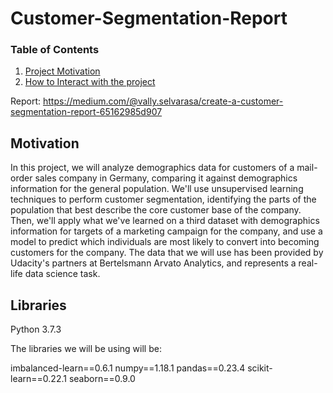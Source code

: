 # Customer-Segmentation-Report

### Table of Contents

1. [Project Motivation](#motivation)
2. [How to Interact with the project](#libraries)

Report:
https://medium.com/@vally.selvarasa/create-a-customer-segmentation-report-65162985d907

## Motivation
In this project, we will analyze demographics data for customers of a mail-order sales company in Germany, comparing it against demographics information for the general population. We'll use unsupervised learning techniques to perform customer segmentation, identifying the parts of the population that best describe the core customer base of the company. Then, we'll apply what we've learned on a third dataset with demographics information for targets of a marketing campaign for the company, and use a model to predict which individuals are most likely to convert into becoming customers for the company. The data that we will use has been provided by Udacity's partners at Bertelsmann Arvato Analytics, and represents a real-life data science task.

## Libraries
Python 3.7.3

The libraries we will be using will be:

imbalanced-learn==0.6.1
numpy==1.18.1
pandas==0.23.4
scikit-learn==0.22.1
seaborn==0.9.0

